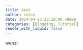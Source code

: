 ```yaml
---
title: test
author: cotes
date: 2024-04-23 23:18:00 +0800
categories: [Blogging, Tutorial]
render_with_liquid: false
---
```

wenzi
